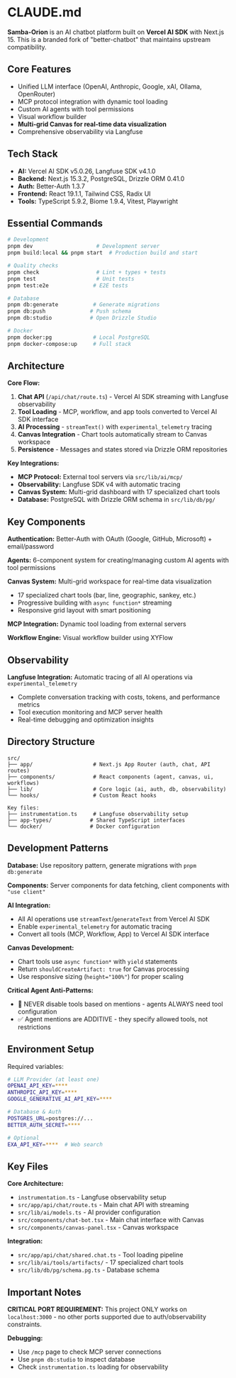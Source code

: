 # CLAUDE.md

**Samba-Orion** is an AI chatbot platform built on **Vercel AI SDK** with Next.js 15. This is a branded fork of "better-chatbot" that maintains upstream compatibility.

## Core Features
- Unified LLM interface (OpenAI, Anthropic, Google, xAI, Ollama, OpenRouter)
- MCP protocol integration with dynamic tool loading
- Custom AI agents with tool permissions
- Visual workflow builder
- **Multi-grid Canvas for real-time data visualization**
- Comprehensive observability via Langfuse

## Tech Stack
- **AI:** Vercel AI SDK v5.0.26, Langfuse SDK v4.1.0
- **Backend:** Next.js 15.3.2, PostgreSQL, Drizzle ORM 0.41.0
- **Auth:** Better-Auth 1.3.7
- **Frontend:** React 19.1.1, Tailwind CSS, Radix UI
- **Tools:** TypeScript 5.9.2, Biome 1.9.4, Vitest, Playwright

## Essential Commands

```bash
# Development
pnpm dev                    # Development server
pnpm build:local && pnpm start  # Production build and start

# Quality checks
pnpm check                  # Lint + types + tests
pnpm test                   # Unit tests
pnpm test:e2e              # E2E tests

# Database
pnpm db:generate           # Generate migrations
pnpm db:push              # Push schema
pnpm db:studio            # Open Drizzle Studio

# Docker
pnpm docker:pg             # Local PostgreSQL
pnpm docker-compose:up     # Full stack
```

## Architecture

**Core Flow:**
1. **Chat API** (`/api/chat/route.ts`) - Vercel AI SDK streaming with Langfuse observability
2. **Tool Loading** - MCP, workflow, and app tools converted to Vercel AI SDK interface
3. **AI Processing** - `streamText()` with `experimental_telemetry` tracing
4. **Canvas Integration** - Chart tools automatically stream to Canvas workspace
5. **Persistence** - Messages and states stored via Drizzle ORM repositories

**Key Integrations:**
- **MCP Protocol:** External tool servers via `src/lib/ai/mcp/`
- **Observability:** Langfuse SDK v4 with automatic tracing
- **Canvas System:** Multi-grid dashboard with 17 specialized chart tools
- **Database:** PostgreSQL with Drizzle ORM schema in `src/lib/db/pg/`

## Key Components

**Authentication:** Better-Auth with OAuth (Google, GitHub, Microsoft) + email/password

**Agents:** 6-component system for creating/managing custom AI agents with tool permissions

**Canvas System:** Multi-grid workspace for real-time data visualization
- 17 specialized chart tools (bar, line, geographic, sankey, etc.)
- Progressive building with `async function*` streaming
- Responsive grid layout with smart positioning

**MCP Integration:** Dynamic tool loading from external servers

**Workflow Engine:** Visual workflow builder using XYFlow

## Observability

**Langfuse Integration:** Automatic tracing of all AI operations via `experimental_telemetry`
- Complete conversation tracking with costs, tokens, and performance metrics
- Tool execution monitoring and MCP server health
- Real-time debugging and optimization insights

## Directory Structure

```
src/
├── app/                   # Next.js App Router (auth, chat, API routes)
├── components/            # React components (agent, canvas, ui, workflows)
├── lib/                   # Core logic (ai, auth, db, observability)
└── hooks/                 # Custom React hooks

Key files:
├── instrumentation.ts     # Langfuse observability setup
├── app-types/            # Shared TypeScript interfaces
└── docker/               # Docker configuration
```

## Development Patterns

**Database:** Use repository pattern, generate migrations with `pnpm db:generate`

**Components:** Server components for data fetching, client components with `"use client"`

**AI Integration:**
- All AI operations use `streamText`/`generateText` from Vercel AI SDK
- Enable `experimental_telemetry` for automatic tracing
- Convert all tools (MCP, Workflow, App) to Vercel AI SDK interface

**Canvas Development:**
- Chart tools use `async function*` with `yield` statements
- Return `shouldCreateArtifact: true` for Canvas processing
- Use responsive sizing (`height="100%"`) for proper scaling

**Critical Agent Anti-Patterns:**
- 🚨 NEVER disable tools based on mentions - agents ALWAYS need tool configuration
- ✅ Agent mentions are ADDITIVE - they specify allowed tools, not restrictions

## Environment Setup

Required variables:
```bash
# LLM Provider (at least one)
OPENAI_API_KEY=****
ANTHROPIC_API_KEY=****
GOOGLE_GENERATIVE_AI_API_KEY=****

# Database & Auth
POSTGRES_URL=postgres://...
BETTER_AUTH_SECRET=****

# Optional
EXA_API_KEY=****  # Web search
```

## Key Files

**Core Architecture:**
- `instrumentation.ts` - Langfuse observability setup
- `src/app/api/chat/route.ts` - Main chat API with streaming
- `src/lib/ai/models.ts` - AI provider configuration
- `src/components/chat-bot.tsx` - Main chat interface with Canvas
- `src/components/canvas-panel.tsx` - Canvas workspace

**Integration:**
- `src/app/api/chat/shared.chat.ts` - Tool loading pipeline
- `src/lib/ai/tools/artifacts/` - 17 specialized chart tools
- `src/lib/db/pg/schema.pg.ts` - Database schema

## Important Notes

**CRITICAL PORT REQUIREMENT:** This project ONLY works on `localhost:3000` - no other ports supported due to auth/observability constraints.

**Debugging:**
- Use `/mcp` page to check MCP server connections
- Use `pnpm db:studio` to inspect database
- Check `instrumentation.ts` loading for observability

